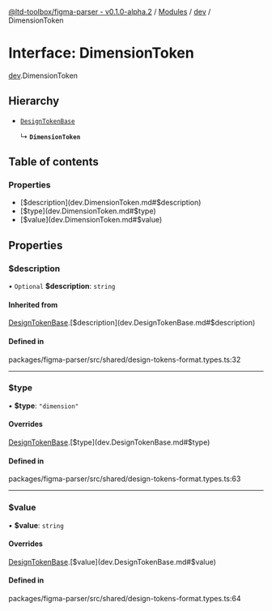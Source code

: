 [@ltd-toolbox/figma-parser - v0.1.0-alpha.2](../README.md) / [Modules](../modules.md) / [dev](../modules/dev.md) / DimensionToken

# Interface: DimensionToken

[dev](../modules/dev.md).DimensionToken

## Hierarchy

- [`DesignTokenBase`](dev.DesignTokenBase.md)

  ↳ **`DimensionToken`**

## Table of contents

### Properties

- [$description](dev.DimensionToken.md#$description)
- [$type](dev.DimensionToken.md#$type)
- [$value](dev.DimensionToken.md#$value)

## Properties

### $description

• `Optional` **$description**: `string`

#### Inherited from

[DesignTokenBase](dev.DesignTokenBase.md).[$description](dev.DesignTokenBase.md#$description)

#### Defined in

packages/figma-parser/src/shared/design-tokens-format.types.ts:32

___

### $type

• **$type**: ``"dimension"``

#### Overrides

[DesignTokenBase](dev.DesignTokenBase.md).[$type](dev.DesignTokenBase.md#$type)

#### Defined in

packages/figma-parser/src/shared/design-tokens-format.types.ts:63

___

### $value

• **$value**: `string`

#### Overrides

[DesignTokenBase](dev.DesignTokenBase.md).[$value](dev.DesignTokenBase.md#$value)

#### Defined in

packages/figma-parser/src/shared/design-tokens-format.types.ts:64
